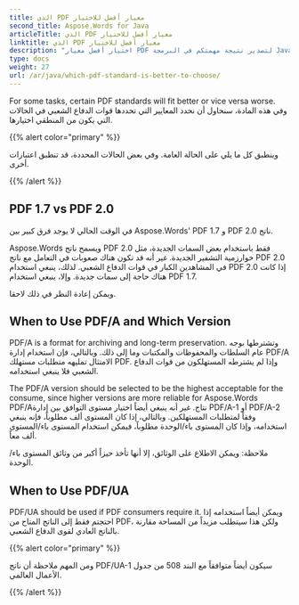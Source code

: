 ```yaml
---
title: الذي PDF معيار أفضل للاختيار
second_title: Aspose.Words for Java
articleTitle: الذي PDF معيار أفضل للاختيار
linktitle: الذي PDF معيار أفضل للاختيار
description: "اختيار أفضل معيار PDF لتصدير نتيجة مهمتكم في البرمجة Java. وهو معيار أفضل - PDF 1.7, PDF 2.0, PDF/A-1, PDF/A-2, or PDF/UA."
type: docs
weight: 27
url: /ar/java/which-pdf-standard-is-better-to-choose/
---
```


For some tasks, certain PDF standards will fit better or vice versa worse. وفي هذه المادة، سنحاول أن نحدد المعايير التي تحددها قوات الدفاع الشعبي في الحالات التي يكون من المنطقي اختيارها.

{{% alert color="primary" %}}

وينطبق كل ما يلي على الحالة العامة. وفي بعض الحالات المحددة، قد تنطبق اعتبارات أخرى.

{{% /alert %}}

## PDF 1.7 vs PDF 2.0

في الوقت الحالي لا يوجد فرق كبير بين Aspose.Words' PDF 1.7 و PDF 2.0 ناتج.

Aspose.Words ويسمح ناتج PDF 2.0 فقط باستخدام بعض السمات الجديدة، مثل خوارزمية التشفير الجديدة. غير أنه قد تكون هناك صعوبات في التعامل مع ناتج PDF 2.0 في المشاهدين الكبار في قوات الدفاع الشعبي. لذلك، ينبغي استخدام PDF 2.0 إذا كانت هناك حاجة إلى سمات جديدة. وإلا، ينبغي استخدام PDF 1.7.

ويمكن إعادة النظر في ذلك لاحقا.

## When to Use PDF/A and Which Version

PDF/A is a format for archiving and long-term preservation. وتشترطها بوجه عام السلطات والمحفوظات والمكتبات وما إلى ذلك. وبالتالي، فإن استخدام إدارة PDF/A الامتثال تمليهه متطلبات مستهلك PDF. وإذا لم يشترطه المستهلكون من قوات الدفاع الشعبي فلا ينبغي استخدامه.

The PDF/A version should be selected to be the highest acceptable for the consume, since higher versions are more reliable for Aspose.Words PDF/Aنتاج. غير أنه ينبغي أيضاً اختيار مستوى التوافق بين إدارة PDF/A-1 أو PDF/A-2 وفقاً لمتطلبات المستهلكين. وبالتالي، إذا كان المستوى ألف مطلوباً، فإنه ينبغي استخدامه، وإذا كان المستوى باء/الوحدة مطلوباً، فيمكن استخدام المستوى باء/المستوى ألف معاً.

ملاحظة: ويمكن الاطلاع على الوثائق، إلا أنها تأخذ حيزاً أكبر من وثائق المستوى باء/الوحدة.

## When to Use PDF/UA

PDF/UA should be used if PDF consumers require it. ويمكن أيضاً استخدامه إذا احتجتم فقط إلى الناتج المتاح من PDF، ولكن هذا سيتطلب مزيداً من المساحة مقارنة بالناتج العادي لقوى الدفاع الشعبي.

{{% alert color="primary" %}}

ومن المهم ملاحظة أن ناتج PDF/UA-1 سيكون أيضاً متوافقاً مع البند 508 من جدول الأعمال العالمي.

{{% /alert %}}